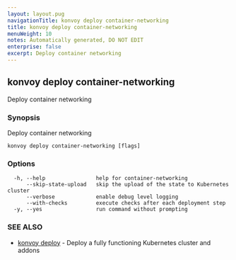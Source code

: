 ```yaml
---
layout: layout.pug
navigationTitle: konvoy deploy container-networking
title: konvoy deploy container-networking
menuWeight: 10
notes: Automatically generated, DO NOT EDIT
enterprise: false
excerpt: Deploy container networking
---
```


## konvoy deploy container-networking

Deploy container networking

### Synopsis

Deploy container networking

```
konvoy deploy container-networking [flags]
```

### Options

```
  -h, --help                help for container-networking
      --skip-state-upload   skip the upload of the state to Kubernetes cluster
      --verbose             enable debug level logging
      --with-checks         execute checks after each deployment step
  -y, --yes                 run command without prompting
```

### SEE ALSO

* [konvoy deploy](../)	 - Deploy a fully functioning Kubernetes cluster and addons

